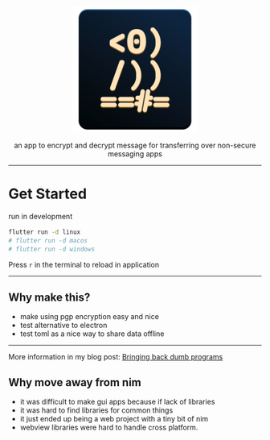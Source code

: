 <p align="center"><img width="250px" src="./assets/Icon-256.png" />
</p>
<p align="center">an app to encrypt and decrypt message for transferring over non-secure messaging apps</p>

---

# Get Started

run in development

```bash
flutter run -d linux
# flutter run -d macos
# flutter run -d windows
```
Press `r` in the terminal to reload in application

---

## Why make this?

- make using pgp encryption easy and nice
- test alternative to electron
- test toml as a nice way to share data offline
---

More information in my blog post: [Bringing back dumb programs](https://blog.stagfoo.com/post/dumb-programs/)

## Why move away from nim
- it was difficult to make gui apps because if lack of libraries
- it was hard to find libraries for common things
- it just ended up being a web project with a tiny bit of nim
- webview libraries were hard to handle cross platform.